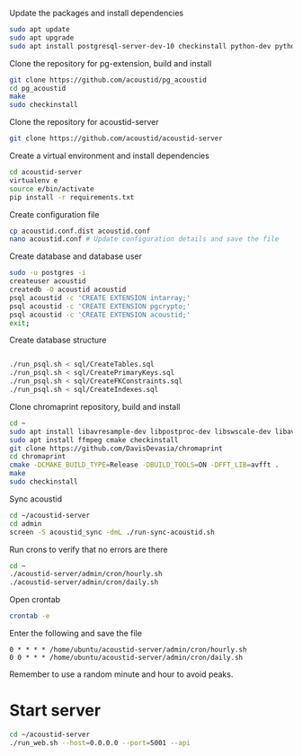 Update the packages and install dependencies
```bash
sudo apt update
sudo apt upgrade
sudo apt install postgresql-server-dev-10 checkinstall python-dev python-virtualenv
```

Clone the repository for pg-extension, build and install
```bash
git clone https://github.com/acoustid/pg_acoustid
cd pg_acoustid
make
sudo checkinstall
```

Clone the repository for acoustid-server
```bash
git clone https://github.com/acoustid/acoustid-server
```

Create a virtual environment and install dependencies
```bash
cd acoustid-server
virtualenv e
source e/bin/activate
pip install -r requirements.txt
```

Create configuration file
```bash
cp acoustid.conf.dist acoustid.conf
nano acoustid.conf # Update configuration details and save the file
```

Create database and database user
```bash
sudo -u postgres -i
createuser acoustid
createdb -O acoustid acoustid
psql acoustid -c 'CREATE EXTENSION intarray;'
psql acoustid -c 'CREATE EXTENSION pgcrypto;'
psql acoustid -c 'CREATE EXTENSION acoustid;'
exit;
```

Create database structure
```bash

./run_psql.sh < sql/CreateTables.sql
./run_psql.sh < sql/CreatePrimaryKeys.sql
./run_psql.sh < sql/CreateFKConstraints.sql
./run_psql.sh < sql/CreateIndexes.sql
```

Clone chromaprint repository, build and install
```bash
cd ~
sudo apt install libavresample-dev libpostproc-dev libswscale-dev libavformat-dev libavfilter-dev libavdevice-dev libavcodec-dev libswresample-dev
sudo apt install ffmpeg cmake checkinstall
git clone https://github.com/DavisDevasia/chromaprint
cd chromaprint
cmake -DCMAKE_BUILD_TYPE=Release -DBUILD_TOOLS=ON -DFFT_LIB=avfft .
make
sudo checkinstall
```

Sync acoustid
```bash
cd ~/acoustid-server
cd admin
screen -S acoustid_sync -dmL ./run-sync-acoustid.sh
```


Run crons to verify that no errors are there
```bash
cd ~
./acoustid-server/admin/cron/hourly.sh
./acoustid-server/admin/cron/daily.sh
```

Open crontab
```bash
crontab -e
```
Enter the following and save the file
```text
0 * * * * /home/ubuntu/acoustid-server/admin/cron/hourly.sh
0 0 * * * /home/ubuntu/acoustid-server/admin/cron/daily.sh
```
Remember to use a random minute and hour to avoid peaks.

# Start server
```bash
cd ~/acoustid-server
./run_web.sh --host=0.0.0.0 --port=5001 --api
```
